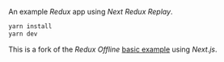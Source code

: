 An example _Redux_ app using _Next Redux Replay_.

```bash
yarn install
yarn dev
```

This is a fork of the _Redux Offline_ [basic example](https://github.com/redux-offline-team/redux-offline/tree/master/examples/basic) using _Next.js_.